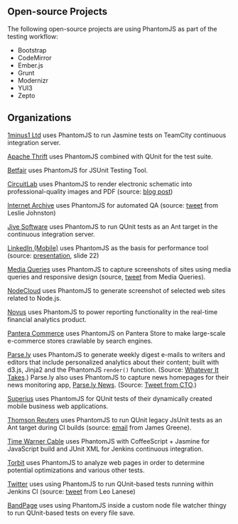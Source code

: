 ## Open-source Projects

The following open-source projects are using PhantomJS as part of the testing workflow:

* Bootstrap
* CodeMirror
* Ember.js
* Grunt
* Modernizr
* YUI3
* Zepto

## Organizations

[1minus1 Ltd](http://1minus1.com) uses PhantomJS to run Jasmine tests on TeamCity continuous integration server.

[Apache Thrift](http://thrift.apache.org) uses PhantomJS combined with QUnit for the test suite.

[Betfair](http://betfair.com) uses PhantomJS for JSUnit Testing Tool.

[CircuitLab](http://circuitlab.com) uses PhantomJS to render electronic schematic into professional-quality images and PDF (source: [blog post](https://www.circuitlab.com/blog/2012/06/20/rendering-16_000-schematics-in-the-cloud-with-rabbitmq-and/))

[Internet Archive](http://archive.org) uses PhantomJS for automated QA (source: [tweet](https://twitter.com/lljohnston/status/197691434990698496) from Leslie Johnston)

[Jive Software](http://www.jivesoftware.com/) uses PhantomJS to run QUnit tests as an Ant target in the continuous integration server.

[LinkedIn (Mobile)](http://linkedin.com) uses PhantomJS as the basis for performance tool (source: [presentation](http://www.slideshare.net/phegaro/linkedin-mobile-how-do-we-do-it), slide 22)

[Media Queries](http://mediaqueri.es) uses PhantomJS to capture screenshots of sites using media queries and responsive design (source, [tweet](https://twitter.com/mediaqueries/status/202650584887730177) from Media Queries).

[NodeCloud](http://www.nodecloud.org) uses PhantomJS to generate screenshot of selected web sites related to Node.js.

[Novus](http://www.novus.com) uses PhantomJS to power reporting functionality in the real-time financial analytics product.

[Pantera Commerce](http://www.panteracom.com) uses PhantomJS on Pantera Store to make large-scale e-commerce stores crawlable by search engines.

[Parse.ly](http://parse.ly) uses PhantomJS to generate weekly digest e-mails to writers and editors that include personalized analytics about their content; built with d3.js, Jinja2 and the PhantomJS ``render()`` function. (Source: [Whatever It Takes](http://blog.parsely.com/post/34241210620/whatever-it-takes).) Parse.ly also uses PhantomJS to capture news homepages for their news monitoring app, [Parse.ly News](http://news.parsely.com). (Source: [Tweet from CTO](https://twitter.com/amontalenti/status/264388620176211968).)

[Superius](http://www.superius.hr) uses PhantomJS for QUnit tests of their dynamically created mobile business web applications.

[Thomson Reuters](http://thomsonreuters.com) uses PhantomJS to run QUnit legacy JsUnit tests as an Ant target during CI builds (source: [email](https://groups.google.com/d/topic/phantomjs/tJhjQFZJAs4/discussion) from James Greene).

[Time Warner Cable](http://www.timewarnercable.com) uses PhantomJS with CoffeeScript + Jasmine for JavaScript build and JUnit XML for Jenkins continuous integration.

[Torbit](http://torbit.com) uses PhantomJS to analyze web pages in order to determine potential optimizations and various other tests.

[Twitter](http://twitter.com) uses using PhantomJS to run QUnit-based tests running within Jenkins CI (source: [tweet](https://twitter.com/leolaneseltd/status/197766152745787392) from Leo Lanese)

[BandPage](http://www.bandpage.com) uses using PhantomJS inside a custom node file watcher thingy to run QUnit-based tests on every file save.